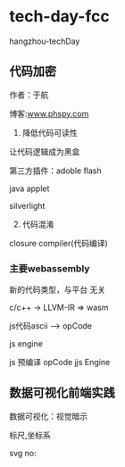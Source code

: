 # tech-day-fcc
hangzhou-techDay

## 代码加密

作者：于航

博客:www.phspy.com

1. 降低代码可读性

让代码逻辑成为黑盒

第三方插件：adoble flash

java applet

silverlight

2. 代码混淆

closure compiler(代码编译)

### 主要webassembly

新的代码类型，与平台 无关

c/c++ ->  LLVM-IR => wasm

js代码ascii -->  opCode

js engine

js 预编译 opCode jjs Engine



## 数据可视化前端实践

数据可视化：视觉暗示

标尺,坐标系

svg no:

















